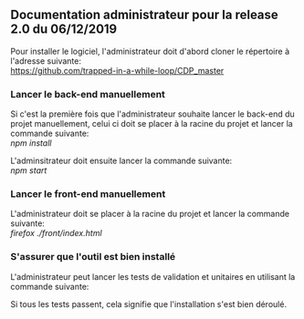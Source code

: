 Documentation administrateur pour la release 2.0 du 06/12/2019
--------------------------------------------------------------

Pour installer le logiciel, l'administrateur doit d'abord cloner le
répertoire à l'adresse suivante:</br>
https://github.com/trapped-in-a-while-loop/CDP_master

<h3>Lancer le back-end manuellement</h3>

Si c'est la première fois que l'administrateur souhaite lancer le back-end
du projet manuellement, celui ci doit se placer à la racine du projet et lancer la
commande suivante:</br>
*npm install*

L'adminsitrateur doit ensuite lancer la commande suivante:</br>
*npm start*

<h3>Lancer le front-end manuellement</h3>

L'administrateur doit se placer à la racine du projet et lancer la
commande suivante:</br>
*firefox ./front/index.html*

<h3>S'assurer que l'outil est bien installé</h3>

L'administrateur peut lancer les tests de validation et unitaires
en utilisant la commande suivante:</br>


Si tous les tests passent, cela signifie que l'installation s'est bien déroulé.